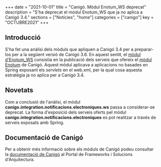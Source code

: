 +++
date        = "2021-10-01"
title       = "Canigó. Mòdul Enotum_WS deprecat"
description = "S'ha deprecat el mòdul Enotum_WS que ja no aplica a Canigó 3.4."
sections    = ["Notícies", "home"]
categories  = ["canigo"]
key         = "OCTUBRE2021"
+++

## Introducció

S'ha fet una anàlisi dels mòduls que apliquen a Canigó 3.4 per a preparar-los per a la següent versió de Canigó 3.6.
En aquest sentit, el [mòdul d'Enotum_WS](/canigo-documentacio-versions-3x-integracio/modul-enotum-ws/) consistia en
la publicació dels serveis que ofereix el [mòdul Enotum](/canigo-documentacio-versions-3x-integracio/modul-enotum/) de
Canigó. Aquest mòdul aplicava a aplicacions no basades en Spring exposant els *servlets* en el web.xml, per la qual
cosa aquesta estratègia ja no aplica per a Canigó 3.4.

## Novetats
Com a conclusió de l'anàlisi, el mòdul **canigo.integration.notificacions.electroniques.ws** passa a considerar-se
deprecat. La forma d'exposició dels serveis oferts pel mòdul **canigo.integration.notificacions.electroniques** es pot realitzar
a través de serveis exposats amb Spring.

## Documentació de Canigó

Per a obtenir més informació sobre els mòduls de Canigó podeu consultar la [documentació de Canigó](/canigo-documentacio/)
al Portal de Frameworks i Solucions d'Arquitectura.
